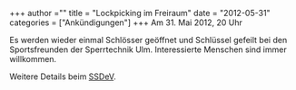 +++
author =""
title = "Lockpicking im Freiraum"
date = "2012-05-31"
categories = ["Ankündigungen"]
+++
Am 31. Mai 2012, 20 Uhr

Es werden wieder einmal Schlösser geöffnet und Schlüssel gefeilt bei den Sportsfreunden der Sperrtechnik Ulm. Interessierte Menschen sind immer willkommen.

Weitere Details beim [SSDeV](http://wiki.ssdev.org/wiki/Ulm).
